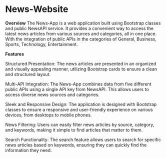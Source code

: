 # News-Website

**Overview**
The News-App is a web application built using Bootstrap classes and public NewsAPI service. It provides a convenient way to access the latest news articles from various sources and categories, all in one place. With the integration of public APIs in the categories of General, Business, Sports, Technology, Entertainment. 

**Features** 

Structured Presentation: The news articles are presented in an organized and visually appealing manner, utilizing Bootstrap cards to ensure a clean and structured layout.

Multi-API Integration: The News-App combines data from five different public APIs using a single API key from NewsAPI. This allows users to access diverse news sources and categories.

Sleek and Responsive Design: The application is designed with Bootstrap classes to ensure a responsive and user-friendly experience on various devices, from desktops to mobile phones.

News Filtering: Users can easily filter news articles by source, category, and keywords, making it simple to find articles that matter to them.

Search Functionality: The search feature allows users to search for specific news articles based on keywords, ensuring they can quickly find the information they need.

